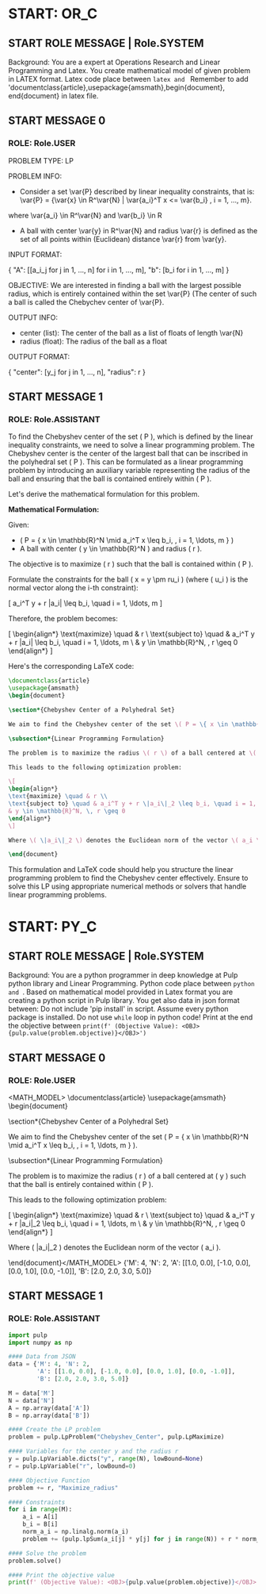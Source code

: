 # START: OR_C 
## START ROLE MESSAGE | Role.SYSTEM 
Background: You are a expert at Operations Research and Linear Programming and Latex. You create mathematical model of given problem in LATEX format. Latex code place between ```latex and ``` Remember to add 'documentclass{article},usepackage{amsmath},begin{document}, end{document} in latex file. 
## START MESSAGE 0 
### ROLE: Role.USER
<DESCRIPTION>

PROBLEM TYPE: LP

PROBLEM INFO: 
- Consider a set \var{P} described by linear inequality constraints, that is:
 \var{P} = {\var{x} \in R^\var{N} | \var{a_i}^T x <= \var{b_i} , i = 1, ..., m}.

where \var{a_i} \in R^\var{N} and \var{b_i} \in R

- A ball with center \var{y} in R^\var{N} and radius \var{r} is defined as the set of all points within (Euclidean) distance \var{r} from \var{y}.


INPUT FORMAT: 

{
    "A": [[a_i_j for j in 1, ..., n] for i in 1, ..., m],
    "b": [b_i for i in 1, ..., m]
}

OBJECTIVE: We are interested in finding a ball with the largest possible radius, which is entirely contained within the set \var{P} (The center of such a ball is called the Chebychev center of \var{P}.

OUTPUT INFO:

- center (list): The center of the ball as a list of floats of length \var{N}
- radius (float): The radius of the ball as a float

OUTPUT FORMAT:

{
    "center": [y_j for j in 1, ..., n],
    "radius": r
}


</DESCRIPTION>


## START MESSAGE 1 
### ROLE: Role.ASSISTANT
To find the Chebyshev center of the set \( P \), which is defined by the linear inequality constraints, we need to solve a linear programming problem. The Chebyshev center is the center of the largest ball that can be inscribed in the polyhedral set \( P \). This can be formulated as a linear programming problem by introducing an auxiliary variable representing the radius of the ball and ensuring that the ball is contained entirely within \( P \).

Let's derive the mathematical formulation for this problem.

**Mathematical Formulation:**

Given:
- \( P = \{ x \in \mathbb{R}^N \mid a_i^T x \leq b_i, \, i = 1, \ldots, m \} \)
- A ball with center \( y \in \mathbb{R}^N \) and radius \( r \).

The objective is to maximize \( r \) such that the ball is contained within \( P \).

Formulate the constraints for the ball \( x = y \pm ru_i \) (where \( u_i \) is the normal vector along the i-th constraint):

\[
a_i^T y + r \|a_i\| \leq b_i, \quad i = 1, \ldots, m
\]

Therefore, the problem becomes:

\[
\begin{align*}
\text{maximize} \quad & r \\
\text{subject to} \quad & a_i^T y + r \|a_i\| \leq b_i, \quad i = 1, \ldots, m \\
& y \in \mathbb{R}^N, \, r \geq 0
\end{align*}
\]

Here's the corresponding LaTeX code:

```latex
\documentclass{article}
\usepackage{amsmath}
\begin{document}

\section*{Chebyshev Center of a Polyhedral Set}

We aim to find the Chebyshev center of the set \( P = \{ x \in \mathbb{R}^N \mid a_i^T x \leq b_i, \, i = 1, \ldots, m \} \).

\subsection*{Linear Programming Formulation}

The problem is to maximize the radius \( r \) of a ball centered at \( y \) such that the ball is entirely contained within \( P \).

This leads to the following optimization problem:

\[
\begin{align*}
\text{maximize} \quad & r \\
\text{subject to} \quad & a_i^T y + r \|a_i\|_2 \leq b_i, \quad i = 1, \ldots, m \\
& y \in \mathbb{R}^N, \, r \geq 0
\end{align*}
\]

Where \( \|a_i\|_2 \) denotes the Euclidean norm of the vector \( a_i \).

\end{document}
``` 

This formulation and LaTeX code should help you structure the linear programming problem to find the Chebyshev center effectively. Ensure to solve this LP using appropriate numerical methods or solvers that handle linear programming problems.

# START: PY_C 
## START ROLE MESSAGE | Role.SYSTEM 
Background: You are a python programmer in deep knowledge at Pulp python library and Linear Programming. Python code place between ```python and ```. Based on mathematical model provided in Latex format you are creating a python script in Pulp library. You get also data in json format between: <DATA></DATA> Do not include 'pip install' in script. Assume every python package is installed. Do not use `while` loop in python code! Print at the end the objective between <OBJ></OBJ> `print(f' (Objective Value): <OBJ>{pulp.value(problem.objective)}</OBJ>')` 
## START MESSAGE 0 
### ROLE: Role.USER
<MATH_MODEL>
\documentclass{article}
\usepackage{amsmath}
\begin{document}

\section*{Chebyshev Center of a Polyhedral Set}

We aim to find the Chebyshev center of the set \( P = \{ x \in \mathbb{R}^N \mid a_i^T x \leq b_i, \, i = 1, \ldots, m \} \).

\subsection*{Linear Programming Formulation}

The problem is to maximize the radius \( r \) of a ball centered at \( y \) such that the ball is entirely contained within \( P \).

This leads to the following optimization problem:

\[
\begin{align*}
\text{maximize} \quad & r \\
\text{subject to} \quad & a_i^T y + r \|a_i\|_2 \leq b_i, \quad i = 1, \ldots, m \\
& y \in \mathbb{R}^N, \, r \geq 0
\end{align*}
\]

Where \( \|a_i\|_2 \) denotes the Euclidean norm of the vector \( a_i \).

\end{document}</MATH_MODEL>
<DATA>
{'M': 4, 'N': 2, 'A': [[1.0, 0.0], [-1.0, 0.0], [0.0, 1.0], [0.0, -1.0]], 'B': [2.0, 2.0, 3.0, 5.0]}</DATA>


## START MESSAGE 1 
### ROLE: Role.ASSISTANT
```python
import pulp
import numpy as np

#### Data from JSON
data = {'M': 4, 'N': 2, 
        'A': [[1.0, 0.0], [-1.0, 0.0], [0.0, 1.0], [0.0, -1.0]], 
        'B': [2.0, 2.0, 3.0, 5.0]}

M = data['M']
N = data['N']
A = np.array(data['A'])
B = np.array(data['B'])

#### Create the LP problem
problem = pulp.LpProblem("Chebyshev_Center", pulp.LpMaximize)

#### Variables for the center y and the radius r
y = pulp.LpVariable.dicts("y", range(N), lowBound=None)
r = pulp.LpVariable("r", lowBound=0)

#### Objective Function
problem += r, "Maximize_radius"

#### Constraints
for i in range(M):
    a_i = A[i]
    b_i = B[i]
    norm_a_i = np.linalg.norm(a_i)
    problem += (pulp.lpSum(a_i[j] * y[j] for j in range(N)) + r * norm_a_i <= b_i), f"Constraint_{i+1}"

#### Solve the problem
problem.solve()

#### Print the objective value
print(f' (Objective Value): <OBJ>{pulp.value(problem.objective)}</OBJ>')
```

